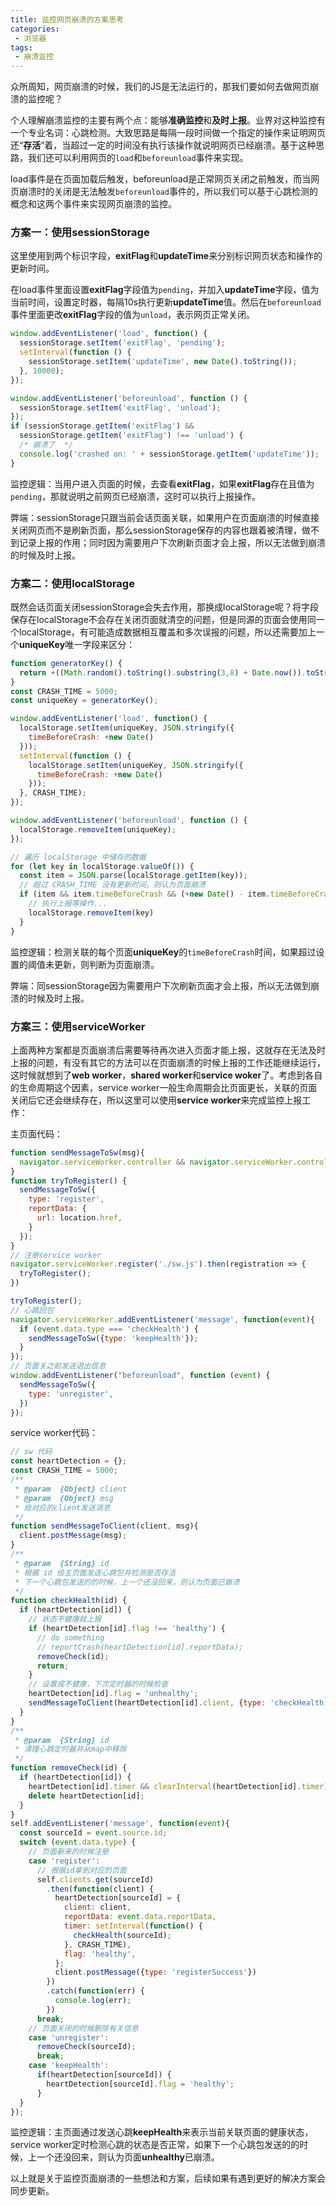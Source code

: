 ```yaml
---
title: 监控网页崩溃的方案思考
categories:
 - 浏览器
tags:
 - 崩溃监控
---
```




众所周知，网页崩溃的时候，我们的JS是无法运行的，那我们要如何去做网页崩溃的监控呢？

<!-- more -->

个人理解崩溃监控的主要有两个点：能够**准确监控**和**及时上报**。业界对这种监控有一个专业名词：心跳检测。大致思路是每隔一段时间做一个指定的操作来证明网页还“**存活**”着，当超过一定的时间没有执行该操作就说明网页已经崩溃。基于这种思路，我们还可以利用网页的`load`和`beforeunload`事件来实现。

load事件是在页面加载后触发，beforeunload是正常网页关闭之前触发，而当网页崩溃时的关闭是无法触发`beforeunload`事件的，所以我们可以基于心跳检测的概念和这两个事件来实现网页崩溃的监控。

### 方案一：使用sessionStorage

这里使用到两个标识字段，**exitFlag**和**updateTime**来分别标识网页状态和操作的更新时间。

在load事件里面设置**exitFlag**字段值为`pending`，并加入**updateTime**字段，值为当前时间，设置定时器，每隔10s执行更新**updateTime**值。然后在`beforeunload`事件里面更改**exitFlag**字段的值为`unload`，表示网页正常关闭。

```js
window.addEventListener('load', function() {
  sessionStorage.setItem('exitFlag', 'pending');
  setInterval(function () {
    sessionStorage.setItem('updateTime', new Date().toString());
  }, 10000);
});

window.addEventListener('beforeunload', function () {
  sessionStorage.setItem('exitFlag', 'unload');
});
if (sessionStorage.getItem('exitFlag') &&
  sessionStorage.getItem('exitFlag') !== 'unload') {
  /* 崩溃了  */
  console.log('crashed on: ' + sessionStorage.getItem('updateTime'));
}
```

监控逻辑：当用户进入页面的时候，去查看**exitFlag**，如果**exitFlag**存在且值为`pending`，那就说明之前网页已经崩溃，这时可以执行上报操作。

弊端：sessionStorage只跟当前会话页面关联，如果用户在页面崩溃的时候直接关闭网页而不是刷新页面，那么sessionStorage保存的内容也跟着被清理，做不到记录上报的作用；同时因为需要用户下次刷新页面才会上报，所以无法做到崩溃的时候及时上报。

### 方案二：使用localStorage

既然会话页面关闭sessionStorage会失去作用，那换成localStorage呢？将字段保存在localStorage不会存在关闭页面就清空的问题，但是同源的页面会使用同一个localStorage，有可能造成数据相互覆盖和多次误报的问题，所以还需要加上一个**uniqueKey**唯一字段来区分：

```js
function generatorKey() {
  return +((Math.random().toString().substring(3,8) + Date.now()).toString())
}
const CRASH_TIME = 5000;
const uniqueKey = generatorKey();

window.addEventListener('load', function() {
  localStorage.setItem(uniqueKey, JSON.stringify({
    timeBeforeCrash: +new Date()
  }));
  setInterval(function () {
    localStorage.setItem(uniqueKey, JSON.stringify({
      timeBeforeCrash: +new Date()
    }));
  }, CRASH_TIME);
});

window.addEventListener('beforeunload', function () {
  localStorage.removeItem(uniqueKey);
});

// 遍历 localStorage 中储存的数据
for (let key in localStorage.valueOf()) {
  const item = JSON.parse(localStorage.getItem(key));
  // 超过 CRASH_TIME 没有更新时间，则认为页面崩溃
  if (item && item.timeBeforeCrash && (+new Date() - item.timeBeforeCrash) > CRASH_TIME) {
    // 执行上报等操作...
    localStorage.removeItem(key)
  }
}
```

监控逻辑：检测关联的每个页面**uniqueKey**的`timeBeforeCrash`时间，如果超过设置的阈值未更新，则判断为页面崩溃。

弊端：同sessionStorage因为需要用户下次刷新页面才会上报，所以无法做到崩溃的时候及时上报。

### 方案三：使用serviceWorker

上面两种方案都是页面崩溃后需要等待再次进入页面才能上报，这就存在无法及时上报的问题，有没有其它的方法可以在页面崩溃的时候上报的工作还能继续运行，这时候就想到了**web worker**，**shared worker**和**service woker**了。考虑到各自的生命周期这个因素，service worker一般生命周期会比页面更长，关联的页面关闭后它还会继续存在，所以这里可以使用**service worker**来完成监控上报工作：

主页面代码：

```js
function sendMessageToSw(msg){
  navigator.serviceWorker.controller && navigator.serviceWorker.controller.postMessage(msg);
}
function tryToRegister() {
  sendMessageToSw({
    type: 'register',
    reportData: {
      url: location.href,
    }
  });
}
// 注册service worker
navigator.serviceWorker.register('./sw.js').then(registration => {
  tryToRegister();
})

tryToRegister();
// 心跳回包
navigator.serviceWorker.addEventListener('message', function(event){
  if (event.data.type === 'checkHealth') {
    sendMessageToSw({type: 'keepHealth'});
  }
});
// 页面关之前发送退出信息
window.addEventListener("beforeunload", function (event) {
  sendMessageToSw({
    type: 'unregister',
  })
});
```

service worker代码：

```js
// sw 代码
const heartDetection = {};
const CRASH_TIME = 5000;
/**
 * @param  {Object} client
 * @param  {Object} msg
 * 给对应的client发送消息
 */
function sendMessageToClient(client, msg){
  client.postMessage(msg);
}
/**
 * @param  {String} id
 * 根据 id 给主页面发送心跳包并检测是否存活
 * 下一个心跳包发送的的时候，上一个还没回来，则认为页面已崩溃
 */
function checkHealth(id) {
  if (heartDetection[id]) {
    // 状态不健康就上报
    if (heartDetection[id].flag !== 'healthy') {
      // do something
      // reportCrash(heartDetection[id].reportData);
      removeCheck(id);
      return;
    }
    // 设置成不健康，下次定时器的时候检查
    heartDetection[id].flag = 'unhealthy';
    sendMessageToClient(heartDetection[id].client, {type: 'checkHealth'})
  }
}
/**
 * @param  {String} id
 * 清理心跳定时器并从map中移除
 */
function removeCheck(id) {
  if (heartDetection[id]) {
    heartDetection[id].timer && clearInterval(heartDetection[id].timer);
    delete heartDetection[id];
  }
}
self.addEventListener('message', function(event){
  const sourceId = event.source.id;
  switch (event.data.type) {
    // 页面新来的时候注册
    case 'register':
      // 根据id拿到对应的页面
      self.clients.get(sourceId)
        .then(function(client) {
          heartDetection[sourceId] = {
            client: client,
            reportData: event.data.reportData,
            timer: setInterval(function() {
              checkHealth(sourceId);
            }, CRASH_TIME),
            flag: 'healthy',
          };
          client.postMessage({type: 'registerSuccess'})
        })
        .catch(function(err) {
          console.log(err);
        })
      break;
    // 页面关闭的时候删除有关信息
    case 'unregister':
      removeCheck(sourceId);
      break;
    case 'keepHealth':
      if(heartDetection[sourceId]) {
        heartDetection[sourceId].flag = 'healthy';
      }
  }
});
```

监控逻辑：主页面通过发送心跳**keepHealth**来表示当前关联页面的健康状态，service worker定时检测心跳的状态是否正常，如果下一个心跳包发送的的时候，上一个还没回来，则认为页面**unhealthy**已崩溃。

以上就是关于监控页面崩溃的一些想法和方案，后续如果有遇到更好的解决方案会同步更新。